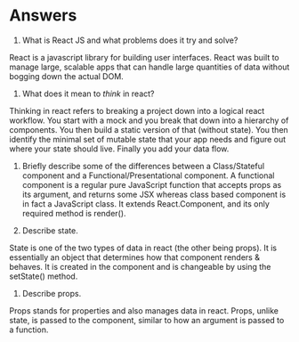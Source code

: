 # Answers

1.  What is React JS and what problems does it try and solve?

React is a javascript library for building user interfaces. React was built to manage large, scalable apps that can handle large quantities of data without bogging down the actual DOM.

1.  What does it mean to _think_ in react?

 Thinking in react refers to breaking a project down into a logical react workflow. You start with a mock and you break that down into a hierarchy of components. You then build a static version of that (without state). You then identify the minimal set of mutable state that your app needs and figure out where your state should live. Finally you add your data flow.

1.  Briefly describe some of the differences between a Class/Stateful component and a Functional/Presentational component.
A functional component is a regular pure JavaScript function that accepts props as its argument, and returns some JSX whereas class based component is in fact a JavaScript class. It extends React.Component, and its only required method is render().

1.  Describe state.

State is one of the two types of data in react (the other being props). It is essentially an object that determines how that component renders & behaves. It is created in the component and is changeable by using the setState() method.

1.  Describe props.

Props stands for properties and also manages data in react. Props, unlike state, is passed to the component, similar to how an argument is passed to a function.